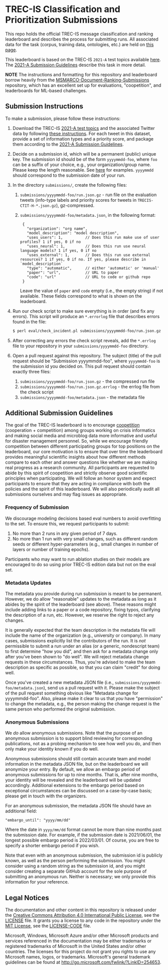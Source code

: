 # TREC-IS Classification and Prioritization Submissions

This repo holds the official TREC-IS message classification and ranking leaderboard and describes the process for submitting runs.
All associated data for the task (corpus, training data, ontologies, etc.) are held on [this page](https://trecis.org).

This leaderboard is based on the TREC-IS `2021-A` test topics available [here](http://dcs.gla.ac.uk/~richardm/TREC_IS/2020/data.html). 
The [2021-A Submission Guidelines](http://dcs.gla.ac.uk/~richardm/TREC_IS/2021/2021A/TREC%202021-A%20Incident%20Streams%20Track.pdf) describe this task in more detail.

**NOTE** The instructions and formatting for this repository and leaderboard borrow heavily from the [MSMARCO-Document-Ranking-Submissions](https://github.com/microsoft/MSMARCO-Document-Ranking-Submissions) repository, which has an excellent set up for evaluations, "coopetition", and leaderboards for ML-based challenges.

## Submission Instructions

To make a submission, please follow these instructions:

1. Download the TREC-IS [2021-A test topics](http://dcs.gla.ac.uk/~richardm/TREC_IS/2021/2021A/2021a.topics) and the associated Twitter data by following [these instructions](http://dcs.gla.ac.uk/~richardm/TREC_IS/2020/data.html). For each tweet in this dataset, provide a set of information types and a priority score, and package them according to the [2021-A Submission Guidelines](http://dcs.gla.ac.uk/~richardm/TREC_IS/2021/2021A/TREC%202021-A%20Incident%20Streams%20Track.pdf).

2. Decide on a submission id, which will be a permanent (public) unique key. The submission id should be of the form `yyyymmdd-foo`, where `foo` can be a suffix of your choice, e.g., your organization/group name.
Please keep the length reasonable.
See [here](https://github.com/infeco/trecis.boards/tree/main/submissions) for examples.
`yyyymmdd` should correspond to the submission date of your run.

3. In the directory `submissions/`, create the following files:
   1. `submissions/yyyymmdd-foo/run.json.gz` - run file on the evaluation tweets (info-type labels and priority scores for tweets in `TRECIS-CTIT-H-*.json.gz`), gz-compressed.
   2. `submissions/yyyymmdd-foo/metadata.json`, in the following format:

       ```
        {
          "organization": "org name",
          "model_description": "model description",
          "uses_users": 1,          // Does this run make use of user profiles? 1 if yes, 0 if no
          "uses_neural": 1,         // Does this run use neural language models? 1 if yes, 0 if no
          "uses_external": 1,       // Does this run use external resources? 1 if yes, 0 if no. If yes, please describe in `model_description`
          "type": "automatic",      // either 'automatic' or 'manual'
          "paper": "url",           // URL to paper
          "code": "url"             // URL to code or github repo
        }
       ```
       Leave the value of `paper` and `code` empty (i.e., the empty string) if not available.
       These fields correspond to what is shown on the leaderboard.

4. Run our check script to make sure everything is in order (and fix any errors). This script will produce an `*.errorlog` file that describes errors found in the file:
   ```bash
   $ perl eval/check_incident.pl submissions/yyyymmdd-foo/run.json.gz
   ```

5. After correcting any errors the check script reveals, add the `*.errlog` file to your repository in your `submissions/yyyymmdd-foo` directory.

6. Open a pull request against this repository.
The subject (title) of the pull request should be "Submission yyyymmdd-foo", where `yyyymmdd-foo` is the submission id you decided on.
This pull request should contain exactly three files:
   1. `submissions/yyyymmdd-foo/run.json.gz` - the compressed run file
   2. `submissions/yyyymmdd-foo/run.json.gz.errlog` - the errlog file from the check script
   3. `submissions/yyyymmdd-foo/metadata.json` - the metadata file



## Additional Submission Guidelines

The goal of the TREC-IS leaderboard is to encourage [coopetition](https://en.wikipedia.org/wiki/Coopetition) (cooperation + competition) among  groups working on crisis informatics and making social media and microblog data more informative and useful for disaster management personnel.
So, while we encourage friendly competition between different participating groups for top positions on the leaderboard, our core motivation is to ensure that over time the leaderboard provides meaningful scientific insights about how different methods compare to each other and answer questions like whether we are making real progress as a research community.
All participants are requested to abide by this spirit of coopetition and strictly observe good scientific principles when participating.
We will follow an honor system and expect participants to ensure that they are acting in compliance with both the policies and the spirit of this leaderboard.
We will also periodically audit all submissions ourselves and may flag issues as appropriate. 

### Frequency of Submission

We discourage modeling decisions based eval numbers to avoid overfitting to the set.
To ensure this, we request participants to submit:

1. No more than 2 runs in any given period of 7 days.
2. No more than 1 run with very small changes, such as different random seeds or different hyper-parameters (e.g., small changes in number of layers or number of training epochs).

Participants who may want to run ablation studies on their models are encouraged to do so using prior TREC-IS edition data but not on the eval set.

### Metadata Updates

The metadata you provide during run submission is meant to be permanent.
However, we do allow "reasonable" updates to the metadata as long as it abides by the spirit of the leaderboard (see above).
These reasons might include adding links to a paper or a code repository, fixing typos, clarifying the description of a run, etc.
However, we reserve the right to reject any changes.

It is generally expected that the team description in the metadata file will include the name of the organization (e.g., university or company).
In many cases, submissions explicitly list the contributors of the run.
It is _not_ permissible to submit a run under an alias (or a generic, nondescript team) to first determine "how you did", and then ask for a metadata change only after you've been shown to "do well".
We will reject metadata change requests in these circumstances.
Thus, you're advised to make the team description as specific as possible, so that you can claim "credit" for doing well.

Once you've created a new metadata JSON file (i.e., `submissions/yyyymmdd-foo/metadata.json`), send us a pull request with it.
Please make the subject of the pull request something obvious like "Metadata change for yyyymmdd-foo".
Also, please make it clear to us that _you_ have "permission" to change the metadata, e.g., the person making the change request is the same person who performed the original submission. 

### Anonymous Submissions

We _do_ allow anonymous submissions.
Note that the purpose of an anonymous submission is to support blind reviewing for corresponding publications, not as a probing mechanism to see how well you do, and then only make your identity known if you do well.

Anonymous submissions should still contain accurate team and model information in the metadata JSON file, but on the leaderboard we will anonymize your entry.
By default, we allow an embargo period of anonymous submissions for up to nine months.
That is, after nine months, your identity will be revealed and the leaderboard will be updated accordingly.
Additional extensions to the embargo period based on exceptional circumstances can be discussed on a case-by-case basis; please get in touch with the organizers.

For an anonymous submission, the metadata JSON file should have an additional field:

```
"embargo_until": "yyyy/mm/dd"
```

Where the date in `yyyy/mm/dd` format cannot be more than nine months past the submission date.
For example, if the submission date is 2021/06/01, the longest possible embargo period is 2022/03/01.
Of course, you are free to specify a shorter embargo period if you wish.

Note that even with an anonymous submission, the submission id is publicly known, as well as the person performing the submission.
You might consider using a random string as the submission id, and you might consider creating a separate GitHub account for the sole purpose of submitting an anonymous run.
Neither is necessary; we only provide this information for your reference.


## Legal Notices

The documentation and other content in this repository is released under the [Creative Commons Attribution 4.0 International Public License](https://creativecommons.org/licenses/by/4.0/legalcode),
see the [LICENSE](LICENSE) file.
It grants you a license to any code in the repository under the [MIT License](https://opensource.org/licenses/MIT), see the
[LICENSE-CODE](LICENSE-CODE) file.

Microsoft, Windows, Microsoft Azure and/or other Microsoft products and services referenced in the documentation
may be either trademarks or registered trademarks of Microsoft in the United States and/or other countries.
The licenses for this project do not grant you rights to use any Microsoft names, logos, or trademarks.
Microsoft's general trademark guidelines can be found at http://go.microsoft.com/fwlink/?LinkID=254653.


